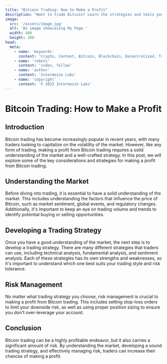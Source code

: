 ```yaml
---
title: "Bitcoin Trading: How to Make a Profit"
description: "Want to trade Bitcoin? Learn the strategies and tools you need to make a profit in the volatile world of Bitcoin trading. From technical analysis to risk management, this guide will help you succeed."
image:
  src: '/assets/image.jpg'
  alt: 'An image showcasing My Page.'
  width: 400
  height: 300
head:
  meta:
    - name: 'keywords'
      content: 'Crypto, Content, Bitcoin, Blockchain, Decentralized, Trading'
    - name: 'robots'
      content: 'index, follow'
    - name: 'author'
      content: 'Intermezzo Labs'
    - name: 'copyright'
      content: '© 2023 Intermezzo Labs'
---
```


# Bitcoin Trading: How to Make a Profit

## Introduction

Bitcoin trading has become increasingly popular in recent years, with many traders looking to capitalize on the volatility of the market. However, like any form of trading, making a profit from Bitcoin trading requires a solid understanding of the market and a well-crafted strategy. In this post, we will explore some of the key considerations and strategies for making a profit from Bitcoin trading.

## Understanding the Market

Before diving into trading, it is essential to have a solid understanding of the market. This includes understanding the factors that influence the price of Bitcoin, such as market sentiment, global events, and regulatory changes. Additionally, it's important to keep an eye on trading volume and trends to identify potential buying or selling opportunities.

## Developing a Trading Strategy

Once you have a good understanding of the market, the next step is to develop a trading strategy. There are many different strategies that traders can use, including technical analysis, fundamental analysis, and sentiment analysis. Each of these strategies has its own strengths and weaknesses, so it's important to understand which one best suits your trading style and risk tolerance.

## Risk Management

No matter what trading strategy you choose, risk management is crucial to making a profit from Bitcoin trading. This includes setting stop-loss orders to limit your downside risk, as well as using proper position sizing to ensure you don't over-leverage your account.

## Conclusion

Bitcoin trading can be a highly profitable endeavor, but it also carries a significant amount of risk. By understanding the market, developing a sound trading strategy, and effectively managing risk, traders can increase their chances of making a profit. 
